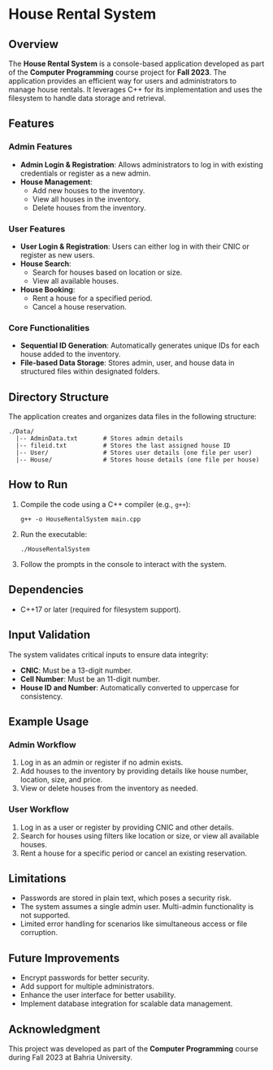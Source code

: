 # House Rental System

## Overview
The **House Rental System** is a console-based application developed as part of the **Computer Programming** course project for **Fall 2023**. The application provides an efficient way for users and administrators to manage house rentals. It leverages C++ for its implementation and uses the filesystem to handle data storage and retrieval.

## Features

### Admin Features
- **Admin Login & Registration**: Allows administrators to log in with existing credentials or register as a new admin.
- **House Management**:
  - Add new houses to the inventory.
  - View all houses in the inventory.
  - Delete houses from the inventory.

### User Features
- **User Login & Registration**: Users can either log in with their CNIC or register as new users.
- **House Search**:
  - Search for houses based on location or size.
  - View all available houses.
- **House Booking**:
  - Rent a house for a specified period.
  - Cancel a house reservation.

### Core Functionalities
- **Sequential ID Generation**: Automatically generates unique IDs for each house added to the inventory.
- **File-based Data Storage**: Stores admin, user, and house data in structured files within designated folders.

## Directory Structure
The application creates and organizes data files in the following structure:
```
./Data/
  |-- AdminData.txt       # Stores admin details
  |-- fileid.txt          # Stores the last assigned house ID
  |-- User/               # Stores user details (one file per user)
  |-- House/              # Stores house details (one file per house)
```

## How to Run
1. Compile the code using a C++ compiler (e.g., `g++`):
   ```
   g++ -o HouseRentalSystem main.cpp
   ```
2. Run the executable:
   ```
   ./HouseRentalSystem
   ```
3. Follow the prompts in the console to interact with the system.

## Dependencies
- C++17 or later (required for filesystem support).

## Input Validation
The system validates critical inputs to ensure data integrity:
- **CNIC**: Must be a 13-digit number.
- **Cell Number**: Must be an 11-digit number.
- **House ID and Number**: Automatically converted to uppercase for consistency.

## Example Usage
### Admin Workflow
1. Log in as an admin or register if no admin exists.
2. Add houses to the inventory by providing details like house number, location, size, and price.
3. View or delete houses from the inventory as needed.

### User Workflow
1. Log in as a user or register by providing CNIC and other details.
2. Search for houses using filters like location or size, or view all available houses.
3. Rent a house for a specific period or cancel an existing reservation.

## Limitations
- Passwords are stored in plain text, which poses a security risk.
- The system assumes a single admin user. Multi-admin functionality is not supported.
- Limited error handling for scenarios like simultaneous access or file corruption.

## Future Improvements
- Encrypt passwords for better security.
- Add support for multiple administrators.
- Enhance the user interface for better usability.
- Implement database integration for scalable data management.

## Acknowledgment
This project was developed as part of the **Computer Programming** course during Fall 2023 at Bahria University.
